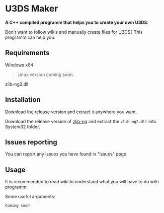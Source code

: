 # U3DS Maker
__A C++ compiled programm that helps you to create your own U3DS.__

Don't want to follow wikis and manually create files for U3DS? This programm can help you.

## Requirements
Windows x64
> Linux version coming soon

zlib-ng2.dll

## Installation
Download the release version and extract it anywhere you want.

Download the release version of [zlib-ng](https://github.com/zlib-ng/zlib-ng) and extract the `zlib-ng2.dll` into System32 folder.

## Issues reporting
You can report any issues you have found in "Issues" page.

## Usage

It is recommended to read wiki to understand what you will have to do with programm.

Some useful arguments:
```
Coming soon
```
